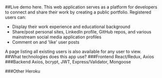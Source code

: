 ##Live demo here.
This web application serves as a platform for developers to connect and share their work by creating a public portfolio. Registered users can:
- Display their work experience and educational background
- Share/post personal sites, LinkedIn profile, GitHub repos, and various mainstream social media application profiles
- Comment on and 'like' user posts

A page listing all existing users is also available for any user to view.
##What technologies does this app use?
###Frontend
React/Redux, Axios
###Backend
Axios, bcrypt, JWT, Express/Validator, Mongoose

###Other
Heroku
